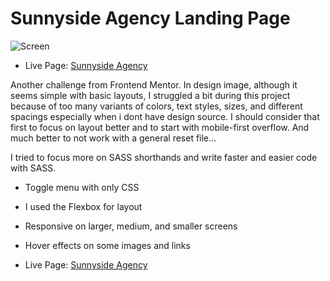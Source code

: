 # Sunnyside Agency Landing Page

![Screen](/images/desktop-preview.jpg "Desktop Preview")

- Live Page: [Sunnyside Agency](https://denisdindar.github.io/sunnyside-agency/)

Another challenge from Frontend Mentor. In design image, although it seems simple with basic layouts, I struggled a bit during this project because of too many variants of colors, text styles, sizes, and different spacings especially when i dont have design source. I should consider that first to focus on layout better and to start with mobile-first overflow. And much better to not work with a general reset file...

I tried to focus more on SASS shorthands and write faster and easier code with SASS.

- Toggle menu with only CSS
- I used the Flexbox for layout
- Responsive on larger, medium, and smaller screens
- Hover effects on some images and links

- Live Page: [Sunnyside Agency](https://denisdindar.github.io/sunnyside-agency/)
